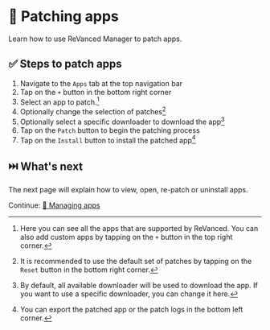 # 💉 Patching apps

Learn how to use ReVanced Manager to patch apps.

## ✅ Steps to patch apps

1. Navigate to the `Apps` tab at the top navigation bar
2. Tap on the `+` button in the bottom right corner
3. Select an app to patch.[^1]
4. Optionally change the selection of patches[^2]
5. Optionally select a specific downloader to download the app[^3]
6. Tap on the `Patch` button to begin the patching process
7. Tap on the `Install` button to install the patched app[^4]

[^1]: Here you can see all the apps that are supported by ReVanced.
You can also add custom apps by tapping on the `+` button in the top right corner.
[^2]: It is recommended to use the default set of patches by tapping on the `Reset` button in the bottom right corner.
[^3]: By default, all available downloader will be used to download the app.
If you want to use a specific downloader, you can change it here.
[^4]: You can export the patched app or the patch logs in the bottom left corner.

## ⏭️ What's next

The next page will explain how to view, open, re-patch or uninstall apps.

Continue: [🧰 Managing apps](2_2_managing_apps.md)
